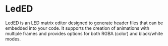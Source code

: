 # LedED
LedED is an LED matrix editor designed to generate header files that can be embedded into your code. It supports the creation of animations with multiple frames and provides options for both RGBA (color) and black/white modes.
